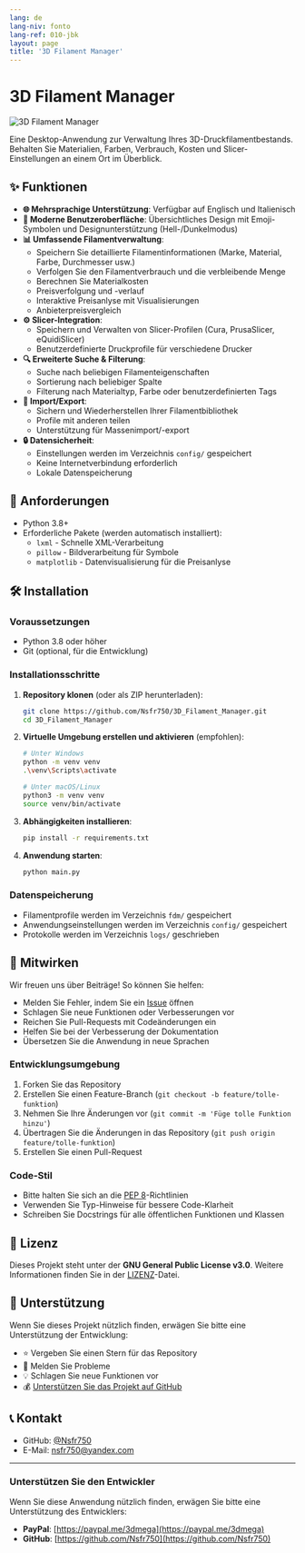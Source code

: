 ```yaml
---
lang: de
lang-niv: fonto
lang-ref: 010-jbk
layout: page
title: '3D Filament Manager'
---
```


# 3D Filament Manager

![3D Filament Manager](assets/logo.png)

Eine Desktop-Anwendung zur Verwaltung Ihres 3D-Druckfilamentbestands. Behalten Sie Materialien, Farben, Verbrauch, Kosten und Slicer-Einstellungen an einem Ort im Überblick.

## ✨ Funktionen

* **🌐 Mehrsprachige Unterstützung**: Verfügbar auf Englisch und Italienisch
* **🎨 Moderne Benutzeroberfläche**: Übersichtliches Design mit Emoji-Symbolen und Designunterstützung (Hell-/Dunkelmodus)
* **📊 Umfassende Filamentverwaltung**:
  * Speichern Sie detaillierte Filamentinformationen (Marke, Material, Farbe, Durchmesser usw.)
  * Verfolgen Sie den Filamentverbrauch und die verbleibende Menge
  * Berechnen Sie Materialkosten
  * Preisverfolgung und -verlauf
  * Interaktive Preisanlyse mit Visualisierungen
  * Anbieterpreisvergleich
* **⚙️ Slicer-Integration**:
  * Speichern und Verwalten von Slicer-Profilen (Cura, PrusaSlicer, eQuidiSlicer)
  * Benutzerdefinierte Druckprofile für verschiedene Drucker
* **🔍 Erweiterte Suche & Filterung**:
  * Suche nach beliebigen Filamenteigenschaften
  * Sortierung nach beliebiger Spalte
  * Filterung nach Materialtyp, Farbe oder benutzerdefinierten Tags
* **📂 Import/Export**:
  * Sichern und Wiederherstellen Ihrer Filamentbibliothek
  * Profile mit anderen teilen
  * Unterstützung für Massenimport/-export
* **🔒 Datensicherheit**:
  * Einstellungen werden im Verzeichnis `config/` gespeichert
  * Keine Internetverbindung erforderlich
  * Lokale Datenspeicherung

## 🚀 Anforderungen

* Python 3.8+
* Erforderliche Pakete (werden automatisch installiert):
  * `lxml` - Schnelle XML-Verarbeitung
  * `pillow` - Bildverarbeitung für Symbole
  * `matplotlib` - Datenvisualisierung für die Preisanlyse

## 🛠️ Installation

### Voraussetzungen

* Python 3.8 oder höher
* Git (optional, für die Entwicklung)

### Installationsschritte

1. **Repository klonen** (oder als ZIP herunterladen):

   ```bash
   git clone https://github.com/Nsfr750/3D_Filament_Manager.git
   cd 3D_Filament_Manager
   ```

2. **Virtuelle Umgebung erstellen und aktivieren** (empfohlen):

   ```bash
   # Unter Windows
   python -m venv venv
   .\venv\Scripts\activate
   
   # Unter macOS/Linux
   python3 -m venv venv
   source venv/bin/activate
   ```

3. **Abhängigkeiten installieren**:

   ```bash
   pip install -r requirements.txt
   ```

4. **Anwendung starten**:

   ```bash
   python main.py
   ```

### Datenspeicherung

* Filamentprofile werden im Verzeichnis `fdm/` gespeichert
* Anwendungseinstellungen werden im Verzeichnis `config/` gespeichert
* Protokolle werden im Verzeichnis `logs/` geschrieben

## 🤝 Mitwirken

Wir freuen uns über Beiträge! So können Sie helfen:

* Melden Sie Fehler, indem Sie ein [Issue](https://github.com/Nsfr750/3D_Filament_Manager/issues) öffnen
* Schlagen Sie neue Funktionen oder Verbesserungen vor
* Reichen Sie Pull-Requests mit Codeänderungen ein
* Helfen Sie bei der Verbesserung der Dokumentation
* Übersetzen Sie die Anwendung in neue Sprachen

### Entwicklungsumgebung

1. Forken Sie das Repository
2. Erstellen Sie einen Feature-Branch (`git checkout -b feature/tolle-funktion`)
3. Nehmen Sie Ihre Änderungen vor (`git commit -m 'Füge tolle Funktion hinzu'`)
4. Übertragen Sie die Änderungen in das Repository (`git push origin feature/tolle-funktion`)
5. Erstellen Sie einen Pull-Request

### Code-Stil

* Bitte halten Sie sich an die [PEP 8](https://www.python.org/dev/peps/pep-0008/)-Richtlinien
* Verwenden Sie Typ-Hinweise für bessere Code-Klarheit
* Schreiben Sie Docstrings für alle öffentlichen Funktionen und Klassen

## 📜 Lizenz

Dieses Projekt steht unter der **GNU General Public License v3.0**. Weitere Informationen finden Sie in der [LIZENZ](LICENSE)-Datei.

## 🙏 Unterstützung

Wenn Sie dieses Projekt nützlich finden, erwägen Sie bitte eine Unterstützung der Entwicklung:

* ⭐ Vergeben Sie einen Stern für das Repository
* 🐛 Melden Sie Probleme
* 💡 Schlagen Sie neue Funktionen vor
* 💰 [Unterstützen Sie das Projekt auf GitHub](https://github.com/sponsors/Nsfr750)

## 📞 Kontakt

* GitHub: [@Nsfr750](https://github.com/Nsfr750)
* E-Mail: nsfr750@yandex.com

---

### Unterstützen Sie den Entwickler

Wenn Sie diese Anwendung nützlich finden, erwägen Sie bitte eine Unterstützung des Entwicklers:

* **PayPal**: [https://paypal.me/3dmega](https://paypal.me/3dmega)
* **GitHub**: [https://github.com/Nsfr750](https://github.com/Nsfr750)
